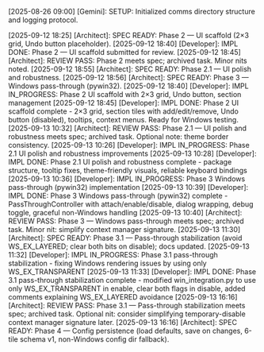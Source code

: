 <!-- Example log -->
[2025-08-26 09:00] [Gemini]: SETUP: Initialized comms directory structure and logging protocol.

<!-- example log -->
[2025-09-12 18:25] [Architect]: SPEC READY: Phase 2 — UI scaffold (2×3 grid, Undo button placeholder).
[2025-09-12 18:40] [Developer]: IMPL DONE: Phase 2 — UI scaffold submitted for review.
[2025-09-12 18:45] [Architect]: REVIEW PASS: Phase 2 meets spec; archived task. Minor nits noted.
[2025-09-12 18:55] [Architect]: SPEC READY: Phase 2.1 — UI polish and robustness.
[2025-09-12 18:56] [Architect]: SPEC READY: Phase 3 — Windows pass-through (pywin32).
[2025-09-12 18:40] [Developer]: IMPL IN_PROGRESS: Phase 2 UI scaffold with 2×3 grid, Undo button, section management
[2025-09-12 18:45] [Developer]: IMPL DONE: Phase 2 UI scaffold complete - 2×3 grid, section tiles with add/edit/remove, Undo button (disabled), tooltips, context menus. Ready for Windows testing.
[2025-09-13 10:32] [Architect]: REVIEW PASS: Phase 2.1 — UI polish and robustness meets spec; archived task. Optional note: theme border consistency.
[2025-09-13 10:26] [Developer]: IMPL IN_PROGRESS: Phase 2.1 UI polish and robustness improvements
[2025-09-13 10:28] [Developer]: IMPL DONE: Phase 2.1 UI polish and robustness complete - package structure, tooltip fixes, theme-friendly visuals, reliable keyboard bindings
[2025-09-13 10:36] [Developer]: IMPL IN_PROGRESS: Phase 3 Windows pass-through (pywin32) implementation
[2025-09-13 10:39] [Developer]: IMPL DONE: Phase 3 Windows pass-through (pywin32) complete - PassThroughController with attach/enable/disable, dialog wrapping, debug toggle, graceful non-Windows handling
[2025-09-13 10:40] [Architect]: REVIEW PASS: Phase 3 — Windows pass-through meets spec; archived task. Minor nit: simplify context manager signature.
[2025-09-13 11:30] [Architect]: SPEC READY: Phase 3.1 — Pass-through stabilization (avoid WS_EX_LAYERED; clear both bits on disable); docs updated.
[2025-09-13 11:32] [Developer]: IMPL IN_PROGRESS: Phase 3.1 pass-through stabilization - fixing Windows rendering issues by using only WS_EX_TRANSPARENT
[2025-09-13 11:33] [Developer]: IMPL DONE: Phase 3.1 pass-through stabilization complete - modified win_integration.py to use only WS_EX_TRANSPARENT in enable, clear both flags in disable, added comments explaining WS_EX_LAYERED avoidance
[2025-09-13 16:16] [Architect]: REVIEW PASS: Phase 3.1 — Pass-through stabilization meets spec; archived task. Optional nit: consider simplifying temporary-disable context manager signature later.
[2025-09-13 16:16] [Architect]: SPEC READY: Phase 4 — Config persistence (load defaults, save on changes, 6-tile schema v1, non-Windows config dir fallback).
